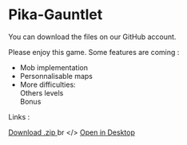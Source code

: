 # Pika-Gauntlet

You can download the files on our GitHub account.

Please enjoy this game. Some features are coming :
- Mob implementation
- Personnalisable maps
- More difficulties: <br />
     Others levels <br />
     Bonus <br />

Links :

<a href="https://github.com/DimitriSoucanye/IndieStudio/archive/master.zip">Download .zip </a> br </>
<a href="x-github-client://openRepo/https://github.com/DimitriSoucanye/IndieStudio">Open in Desktop</a>
